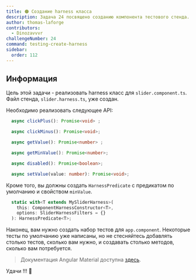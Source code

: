 ```yaml
---
title: 🟠 Создание harness класса
description: Задача 24 посвящено созданию компонента тестового стенда.
author: thomas-laforge
contributors:
  - Dinozavvvr
challengeNumber: 24
command: testing-create-harness
sidebar:
  order: 112
---
```


## Информация

Цель этой задачи - реализовать harness класс для `slider.component.ts`. Файл стенда, `slider.harness.ts`, уже создан.

Необходимо реализовать следующее API:

```ts
  async clickPlus(): Promise<void> ;

  async clickMinus(): Promise<void>;

  async getValue(): Promise<number> ;

  async getMinValue(): Promise<number>;

  async disabled(): Promise<boolean>;

  async setValue(value: number): Promise<void>;
```

Кроме того, вы должны создать `HarnessPredicate` с предикатом по умолчанию и свойством `minValue`.

```ts
  static with<T extends MySliderHarness>(
    this: ComponentHarnessConstructor<T>,
    options: SliderHarnessFilters = {}
  ): HarnessPredicate<T>;
```

Наконец, вам нужно создать набор тестов для `app.component`. Некоторые тесты по умолчанию уже написаны, но не стесняйтесь добавлять столько тестов, сколько вам нужно, и создавать столько методов, сколько вам потребуется.

> Документация Angular Material доступна [здесь](https://material.angular.io/cdk/test-harnesses/overview).

Удачи !!! 💪
